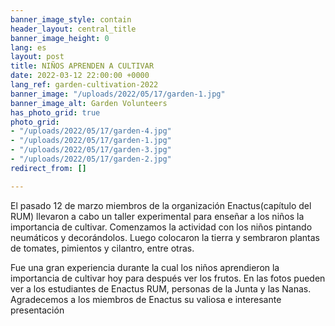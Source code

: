 ```yaml
---
banner_image_style: contain
header_layout: central_title
banner_image_height: 0
lang: es
layout: post
title: NIÑOS APRENDEN A CULTIVAR
date: 2022-03-12 22:00:00 +0000
lang_ref: garden-cultivation-2022
banner_image: "/uploads/2022/05/17/garden-1.jpg"
banner_image_alt: Garden Volunteers
has_photo_grid: true
photo_grid:
- "/uploads/2022/05/17/garden-4.jpg"
- "/uploads/2022/05/17/garden-1.jpg"
- "/uploads/2022/05/17/garden-3.jpg"
- "/uploads/2022/05/17/garden-2.jpg"
redirect_from: []

---
```

El pasado 12 de marzo miembros de la organización Enactus(capítulo del RUM) llevaron a cabo un taller experimental para enseñar a los niños la importancia de cultivar. Comenzamos la actividad con los niños pintando neumáticos y decorándolos. Luego colocaron la tierra y sembraron plantas de tomates, pimientos y cilantro, entre otras.

Fue una gran experiencia durante la cual los niños aprendieron la importancia de cultivar hoy para después ver los frutos. En las fotos pueden ver a los estudiantes de Enactus RUM, personas de la Junta y las Nanas. Agradecemos a los miembros de Enactus su valiosa e interesante presentación